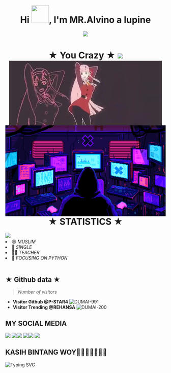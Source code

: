 
<h1 align="center">Hi <img src="https://github.com/mitul3737/mitul3737/blob/main/Wave.gif" height="55px" width="55px">, I'm MR.Alvino a lupine</h1>
<!-- Typing SVG by DenverCoder1 - https://github.com/DenverCoder1/readme-typing-svg -->
<p align="center">
<!--   <a href="https://github.com/DenverCoder1/readme-typing-svg"> -->
    <img src="https://readme-typing-svg.herokuapp.com?color=E22FE4&width=380&height=45&lines=Welcome+To+My+Github;You+Know+Who+Is+Handsome;P-+STAR7;Nice+To+Meet+You+...&center=true"></a>

</p>
<h1 align="center">★ You Crazy ★ <img src="https://github.com/mitul3737/mitul3737/blob/main/mituls code.gif"
<h1 align="center"><img src="https://github.com/P-STAR4/P-STAR4/blob/main/Zero%20Two%20Dance.webp"
<h1 align="center"><img src="https://github.com/P-STAR4/P-STAR4/blob/main/Hacking%20Animasi.gif"
<h1 align="center">★ STATISTICS ★</i></b></h3>
<a href="https://github.com/Hunter-alamin"><img width=550 src="https://github-profile-trophy.vercel.app/?username=Hunter-alamin&theme=dracula&no-frame=true&title=Followers,Stars,Commit,Repository,Issues"/></a>
<li> 😍 <i> MUSLIM</i></li>
<li> 🌚 <i> SINGLE</i></li>
<li> 👩‍💻 <i> TEACHER</i></li>
<li> 🌟 <i> FOCUSING ON PYTHON</i></li><br>

## ★ Github data ★
>
> *Number of visitors*
* **Visitor Github @P-STAR4**
![DUMAI-991](https://komarev.com/ghpvc/?username=Dumai-991&color=blue)
* **Visitor Trending @REHANSA**
![DUMAI-200](https://komarev.com/ghpvc/?username=Dumai-200&color=blue)
>
## MY SOCIAL MEDIA
[![](https://img.shields.io/badge/Github-black?logo=Github&logoColor=black&labelColor=white)](https://github.com/REHANSA) [![](https://img.shields.io/badge/Twitter-yellow?logo=Twitter&logoColor=White&labelColor=white)](https://instagram/____drack.club____)[![](https://img.shields.io/badge/Telegram-blue?logo=Telegram&logoColor=red&labelColor=white)](https://instagram/____drack.club____)
[![](https://img.shields.io/badge/Facebook-blue?logo=Facebook&logoColor=blue&labelColor=white)](https://www)[![](https://img.shields.io/badge/Instagram-red?logo=Instagram&logoColor=red&labelColor=white)](https://www.instagram.com/____drack.club____) [![](https://img.shields.io/badge/Whatsapp-CHAT-red?logo=Whatsapp&logoColor=Brightgreen&labelColor=white)](https://wa.me/+62895333300188?text=*Asalamualaikum+kak+P-STAR7+ganteng*)
## KASIH BINTANG WOY🌟🌟🌟🌟🌟🌟🌟
![Typing SVG](https://readme-typing-svg.herokuapp.com?lines=Selamat+Bersenang-senang-Kawan....!+)
